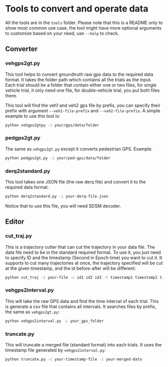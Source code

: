# Tools to convert and operate data
All the tools are in the `tools` folder. Please note that this is a README only to show most common use case, the tool might have more optional arguments to customize based on your need, use `--help` to check.
## Converter
### vehgps2gt.py
This tool helps to convert groundtruth raw gps data to the required data format. It takes the folder path which contains all the trials as the input. Each trial should be a folder that contain either one or two files, for single vehicle trial, it only need one file, for double-vehicle trial, you put both files there.

This tool will find the veh1 and veh2 gps file by prefix, you can specify their prefix with argument `--veh1-file-prefix` and `--veh2-file-prefix`. A simple example to use this tool is:
```bash
python vehgps2gtpy -i your/gps/data/folder
```

### pedgps2gt.py
The same as `vehgps2gt.py` except it converts pedestrian GPS. Example:
```bash
python pedgps2gt.py -i your/ped-gps/data/folder
```

### derq2standard.py
This tool takes one JSON file (the raw derq file) and convert it to the required data format.

```bash
python derq2standard.py -i your-derq-file.json
```

Notice that to use this file, you will need SDSM decoder.

## Editor
### cut_traj.py
This is a trajectory cutter that can cut the trajectory in your data file. The data file need to be in the standard required format. To use it, you just need to specify ID and the timestamp (Second in Epoch time) you want to cut it. It supports to cut many trajectories at once, the trajectory specified will be cut at the given timestamp, and the id before-after will be different:
```bash
python cut_traj -i your-file -c id1 id2 id3 -t timestamp1 timestamp2 timestamp3
```

### vehgps2interval.py
This will take the raw GPS data and find the time interval of each trial. This is generate a csv file that contains all intervals. It searches files by prefix, the same as `vehgps2gt.py`:
```bash
python vehgps2interval.py -i your_gps_folder
```

### truncate.py
This will truncate a merged file (standard format) into each trials. It uses the timestamp file generated by `vehgps2interval.py`:
```bash
python truncate.py -c your-timestamp-file -i your-merged-data
```
